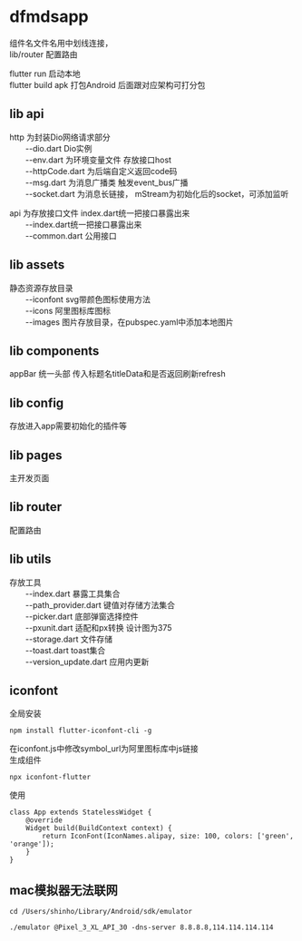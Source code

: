 # dfmdsapp

组件名文件名用中划线连接，  
lib/router 配置路由  

flutter run  启动本地  
flutter build  apk  打包Android  后面跟对应架构可打分包  

## lib api

http 为封装Dio网络请求部分    
　　--dio.dart Dio实例  
　　--env.dart 为环境变量文件  存放接口host  
　　--httpCode.dart 为后端自定义返回code码  
　　--msg.dart 为消息广播类  触发event_bus广播  
　　--socket.dart 为消息长链接， mStream为初始化后的socket，可添加监听  

api 为存放接口文件 index.dart统一把接口暴露出来  
　　--index.dart统一把接口暴露出来  
　　--common.dart 公用接口  

## lib assets

静态资源存放目录   
　　--iconfont  svg带颜色图标使用方法    
　　--icons  阿里图标库图标    
　　--images  图片存放目录，在pubspec.yaml中添加本地图片      

## lib components

appBar 统一头部  传入标题名titleData和是否返回刷新refresh


## lib config

存放进入app需要初始化的插件等 

## lib pages

主开发页面

## lib router

配置路由

## lib utils

存放工具  
　　--index.dart 暴露工具集合    
　　--path_provider.dart 键值对存储方法集合    
　　--picker.dart 底部弹窗选择控件    
　　--pxunit.dart 适配和px转换 设计图为375    
　　--storage.dart 文件存储    
　　--toast.dart toast集合    
　　--version_update.dart 应用内更新    

## iconfont
全局安装
```
npm install flutter-iconfont-cli -g
```
在iconfont.js中修改symbol_url为阿里图标库中js链接  
生成组件
```
npx iconfont-flutter
```
使用
```
class App extends StatelessWidget {
    @override
    Widget build(BuildContext context) {
        return IconFont(IconNames.alipay, size: 100, colors: ['green', 'orange']);
    }
}
```
## mac模拟器无法联网
```
cd /Users/shinho/Library/Android/sdk/emulator
```
```
./emulator @Pixel_3_XL_API_30 -dns-server 8.8.8.8,114.114.114.114
```


